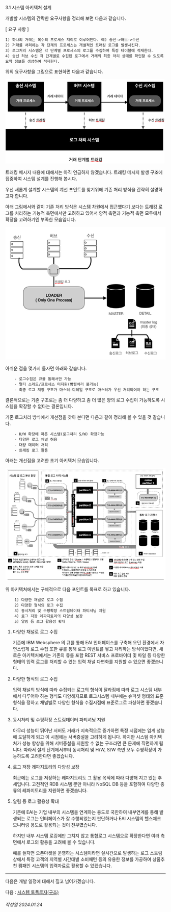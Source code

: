 3.1 시스템 아키텍처 설계

개발할 시스템의 간략한 요구사항을 정리해 보면 다음과 같습니다.


[ 요구 사항 ]
``````
1) 하나의 거래는 복수의 프로세스 처리로 이루어진다. 예) 송신->허브->수신 
2) 거래를 처리하는 각 단계의 프로세스는 개별적인 트래킹 로그를 발생시킨다.
3) 로그처리 시스템은 각 단계별 프로세스의 로그를 수집하여 특정 테이블에 적재한다.
4) 송신 허브 수신 각 단계별로 수집된 로그에서 거래의 최종 처리 상태를 확인할 수 있도록 요약 정보를 생성하여 적재한다.
``````

위의 요구사항을 그림으로 표현하면 다음과 같습니다.

![거래 단계별 트래킹](./images/fig01.요구사항.png)

트래킹 메시지 내용에 대해서는 아직 언급하지 않겠습니다. 트래킹 메시지 발생 구조에 집중하여 시스템 설계를 진행해 봅시다.

우선 새롭계 설계할 시스템의 걔선 포인트를 찾기위해 기존 처리 방식을 간략히 설명하고자 합니다.

아래 그림에서와 같이 기존 처리 방식은 시스템 차원에서 접근했다기 보다는 트래킹 로그를 처리하는 기능적 측면에서만 고려하고 있어서 양적 측면과 기능적 측면 모두에서 확장을 고려하기엔 부족한 모습입니다.

![새로운 아키텍처](./images/fig02.OLD아키텍처.png)

아쉬운 점을 몇가지 들자면 아래와 같습니다.
```
    - 로그수집은 큐를 통해서만 가능
    - 멀티 스레드/프로세스 미지원(병렬처리 불가능)
    - 최종 로그 저장 구조가 마스터-디테일 구조로 마스터가 우선 처리되어야 하는 구조
```
결론적으로는 기존 구조로는 좀 더 다양하고 좀 더 많은 양의 로그 수집이 가능하도록 시스템을 확장할 수 없다는 결론입니다.

기존 로그처리 방식에서 개선점을 찾아 본다면 다음과 같이 정리해 볼 수 있을 것 같습니다.

```
    - H/W 확장에 따른 시스템(로그처리 S/W) 확장가능
    - 다양한 로그 채널 허용 
    - 대량 데이터 처리
    - 트래킹 로그 활용
```

아래는 개선점을 고려한 초기 아키텍처 모습입니다.

![새로운 아키텍처](./images/fig03.NEW아키텍처.png)

위 아키텍처에서는 구체적으로 다음 포인트를 목표로 하고 있습니다.

```
    1) 다양한 채널로 로그 수집
    2) 다양한 형식의 로그 수집
    3) 동시처리 및 수평확장 스트림데이터 파티셔닝 지원
    4) 로그 저장 레파지토리의 다양성 보장
    5) 알림 등 로그 활용성 확대
```

1) 다양한 채널로 로그 수집 

    기존에 IBM Websphere 의 큐를 통해 EAI 인터페이스를 구축해 오던 환경에서 자연스럽게 로그 수집 또한 큐를 통해 로그 이벤트를 쌓고 처리하는 방식이었다면,
    새로운 아키텍처에서는 기존의 큐를 포함 REST 서비스 프로바이더 및 파일 등 다양한 형태의 입력 로그를 처리할 수 있는 입력 채널 다변화를 지원할 수 있으면 좋겠습니다.

2) 다양한 형식의 로그 수집

    입력 채널의 방식에 따라 수집되는 로그의 형식이 달라짐에 따라 로그 시스템 내부에서
    다루어야 하는 형식도 다양해지므로 로그시스템 내부에는 슈퍼셋 형태의 표준 형식을 정하고 채널별로 다양한 형식을 수집시점에 표준로그로 파싱하면 좋겠습니다.

3) 동시처리 및 수평확장 스트림데이터 파티셔닝 지원

    아무리 성능이 뛰어난 서버도 거래가 지속적으로 증가하면 특정 시점에는 임계 성능에 도달하게 되고 이 시점에는 서버증설을 고려하게 됩니다. 하지만 시스템 아키텍처가 성능 향상을 위해 서버증설을 지원할 수 없는 구조라면 큰 문제에 직면하게 됩니다. 따라서 설계 단계에서부터 동시처리 및 H/W, S/W 측면 모두 수평확장이 가능하도록 고려한다면 좋겠습니다.

4) 로그 저장 레파지토리의 다양성 보장

    최근에는 로그를 저장하는 레파지토리도 그 활용 목적에 따라 다양해 지고 있는 추세입니다. 고전적인 RDB 시스템 뿐만 아니라 NoSQL DB 등을 포함하여 다양한 종류의 레파지토리를 지원하면 좋겠습니다. 

5) 알림 등 로그 활용성 확대

    기존에 EAI는 기업 내부의 시스템을 연계하는 용도로 국한하여 내부연계를 통해 발생되는 로그는 인터페이스가 잘 수행되었는지 판단하거나 EAI 시스템의 헬스체크 모니터링 용도로 활용되는 것이 전부였습니다. 
    
    하지만 내부 시스템 로깅에만 그치지 않고 통합로그 시스템으로 확장한다면 여러 측면에서 로그의 활용을 고려해 볼 수 있습니다. 
    
    예를 들자면 오픈마켓을 운영하는 시스템이라면 실시간으로 발생하는 로그 스트림 상에서 특정 고객의 지역별 시간대별 소비패턴 등의 유용한 정보를 가공하여 상품추천 캠패인 시스템의 입력자료로 활용할 수 있겠습니다.

---

다음은 개발 일정에 대해서 짚고 넘어가겠습니다.

다음 : [시스템 토폴로지(구조)](P01-3-1-1-시스템토폴로지(구조).md) 

###### 작성일 2024.01.24